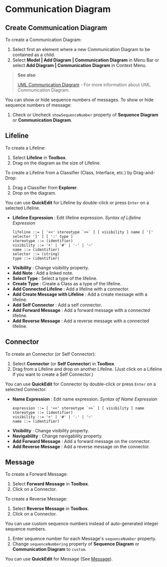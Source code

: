 Communication Diagram
=====================

<!-- toc -->

## Create Communication Diagram

To create a Communication Diagram:

1. Select first an element where a new Communication Diagram to be contained as a child.
2. Select **Model | Add Diagram | Communication Diagram** in Menu Bar or select **Add Diagram | Communication Diagram** in Context Menu.


> __See also__
>
> [UML Communication Diagram](http://www.uml-diagrams.org/communication-diagrams.html) - For more information about UML Communication Diagram.

You can show or hide sequence numbers of messages. To show or hide sequence numbers of message:

1. Check or Uncheck `showSequenceNumber` property of **Sequence Diagram** or **Communication Diagram**.


## Lifeline

To create a Lifeline:

1. Select **Lifeline** in **Toolbox**.
2. Drag on the diagram as the size of Lifeline.

To create a Lifeline from a Classifier (Class, Interface, etc.) by Drag-and-Drop:

1. Drag a Classifier from **Explorer**.
2. Drop on the diagram.

You can use **QuickEdit** for Lifeline by double-click or press `Enter` on a selected Lifeline.

* **Lifeline Expression** : Edit lifeline expression.
  _Syntax of Lifeline Expression_
  ```
  lifeline ::= [ '<<' stereotype `>>` ] [ visibility ] name [ '[' selector ']' ] [ ':' type ]
  stereotype ::= (identifier)
  visibility ::= '+' | '#' | '-' | '~'
  name ::= (identifier)
  selector ::= (string)
  type ::= (identifier)
  ```
* **Visibility** : Change visibility property.
* **Add Note** : Add a linked note.
* **Select Type** : Select a type of the lifeline.
* **Create Type** : Create a Class as a type of the lifeline.
* **Add Connected Lifeline** : Add a lifeline with a connector.
* **Add Create Message with Lifeline** : Add a create message with a lifeline.
* **Add Self Connector** : Add a self connector.
* **Add Forward Message** : Add a forward message with a connected lifeline.
* **Add Reverse Message** : Add a reverse message with a connected lifeline.


## Connector

To create an Connector (or Self Connector):

1. Select **Connector** (or **Self Connector**) in **Toolbox**.
2. Drag from a Lifeline and drop on another Lifeline. (Just click on a Lifeline if you want to create a Self Connector.)

You can use **QuickEdit** for Connector by double-click or press `Enter` on a selected Connector.

* **Name Expression** : Edit name expression.
  _Syntax of Name Expression_
  ```
  expression ::= [ '<<' stereotype `>>` ] [ visibility ] name
  stereotype ::= (identifier)
  visibility ::= '+' | '#' | '-' | '~'
  name ::= (identifier)
  ```
* **Visibility** : Change visibility property.
* **Navigability** : Change navigability property.
* **Add Forward Message** : Add a forward message on the connector.
* **Add Reverse Message** : Add a reverse message on the connector.

## Message

To create a Forward Message:

1. Select **Forward Message** in **Toolbox**.
2. Click on a Connector.

To create a Reverse Message:

1. Select **Reverse Message** in **Toolbox**.
2. Click on a Connector.

You can use custom sequence numbers instead of auto-generated integer sequence numbers.

1. Enter sequence number for each Message's `sequenceNumber` property.
2. Change `sequenceNumbering` property of **Sequence Diagram** or **Communication Diagram** to `custom`.

You can use **QuickEdit** for Message (See [Message](/working-with-diagrams/sequence-diagram.md#message)).
